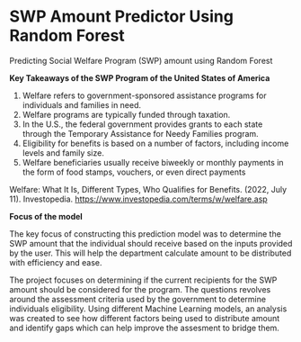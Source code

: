# SWP Amount Predictor Using Random Forest
Predicting Social Welfare Program (SWP) amount using Random Forest

__Key Takeaways of the SWP Program of the United States of America__

1. Welfare refers to government-sponsored assistance programs for individuals and families in need.
2. Welfare programs are typically funded through taxation.
3. In the U.S., the federal government provides grants to each state through the Temporary Assistance for Needy Families program.
4. Eligibility for benefits is based on a number of factors, including income levels and family size.
5. Welfare beneficiaries usually receive biweekly or monthly payments in the form of food stamps, vouchers, or even direct payments

Welfare: What It Is, Different Types, Who Qualifies for Benefits. (2022, July 11). Investopedia. https://www.investopedia.com/terms/w/welfare.asp


__Focus of the model__

The key focus of constructing this prediction model was to determine the SWP amount that the individual should receive based on the inputs provided by the user. This will help the department calculate amount to be distributed with efficiency and ease. 

The project focuses on determining if the current recipients for the SWP amount should be considered for the program. The questions revolves around the assessment criteria used by the government to determine individuals eligibility. Using different Machine Learning models, an analysis was created to see how different factors being used to distribute amount and identify gaps which can help improve the assesment to bridge them. 
